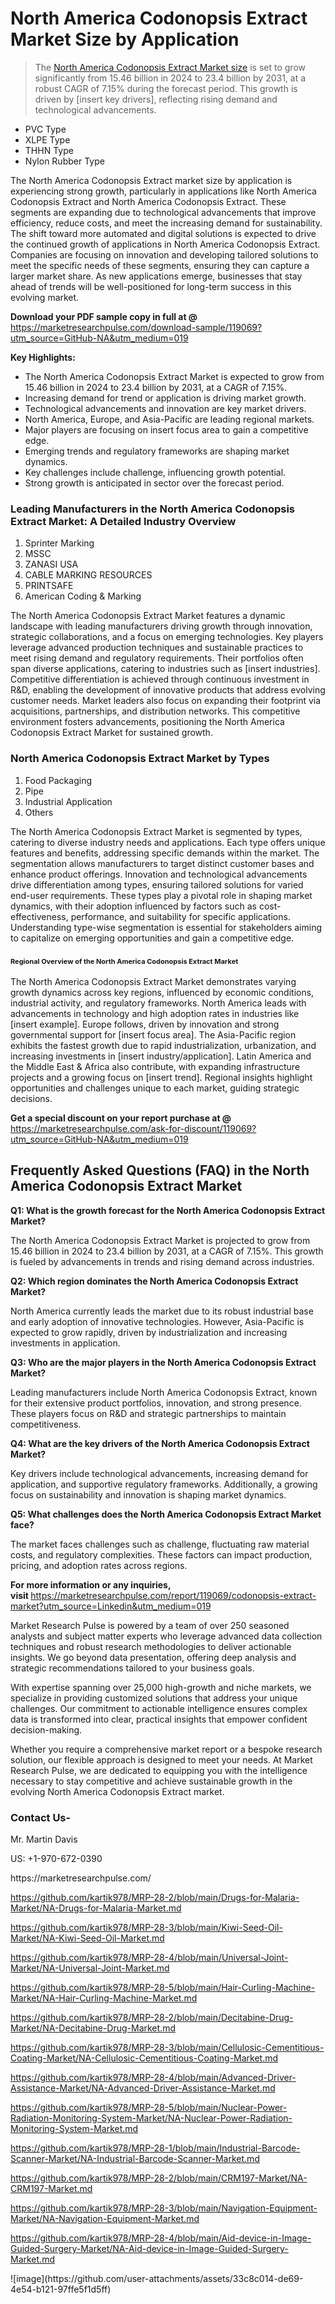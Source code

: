 <h1>North America Codonopsis Extract Market&nbsp;Size by Application</h1><blockquote><p>The <a href="https://marketresearchpulse.com/download-sample/119069?utm_source=GitHub-NA&amp;utm_medium=019">North America Codonopsis Extract Market size</a> is set to grow significantly from 15.46 billion in 2024 to 23.4 billion by 2031, at a robust CAGR of 7.15% during the forecast period. This growth is driven by [insert key drivers], reflecting rising demand and technological advancements.</p></blockquote><ul><li>PVC Type<li> XLPE Type<li> THHN Type<li> Nylon Rubber Type</li></ul><p>The North America Codonopsis Extract market size by application is experiencing strong growth, particularly in applications like North America Codonopsis Extract and North America Codonopsis Extract. These segments are expanding due to technological advancements that improve efficiency, reduce costs, and meet the increasing demand for sustainability. The shift toward more automated and digital solutions is expected to drive the continued growth of applications in North America Codonopsis Extract. Companies are focusing on innovation and developing tailored solutions to meet the specific needs of these segments, ensuring they can capture a larger market share. As new applications emerge, businesses that stay ahead of trends will be well-positioned for long-term success in this evolving market.</p><p><strong>Download your PDF sample copy in full at @ </strong><a href="https://marketresearchpulse.com/download-sample/119069?utm_source=GitHub-NA&amp;utm_medium=019">https://marketresearchpulse.com/download-sample/119069?utm_source=GitHub-NA&amp;utm_medium=019</a></p><p><strong>Key Highlights: </strong></p><ul><li>The North America Codonopsis Extract Market is expected to grow from 15.46 billion in 2024 to 23.4 billion by 2031, at a CAGR of 7.15%.</li><li>Increasing demand for trend or application is driving market growth.</li><li>Technological advancements and innovation are key market drivers.</li><li>North America, Europe, and Asia-Pacific are leading regional markets.</li><li>Major players are focusing on insert focus area to gain a competitive edge.</li><li>Emerging trends and regulatory frameworks are shaping market dynamics.</li><li>Key challenges include challenge, influencing growth potential.</li><li>Strong growth is anticipated in sector over the forecast period.</li></ul><h3>Leading Manufacturers in the North America Codonopsis Extract Market: A Detailed Industry Overview</h3><ol><li>Sprinter Marking</li><li>MSSC</li><li>ZANASI USA</li><li>CABLE MARKING RESOURCES</li><li>PRINTSAFE</li><li>American Coding & Marking</li></ol><div class="flex max-w-full flex-col flex-grow"><div class="min-h-8 text-message flex w-full flex-col items-end gap-2 whitespace-normal break-words [.text-message+&amp;]:mt-5" dir="auto" data-message-author-role="assistant" data-message-id="fd8432e4-4910-450d-b182-61b7bfb0a01f" data-message-model-slug="gpt-4o"><div class="flex w-full flex-col gap-1 empty:hidden first:pt-[3px]"><div class="markdown prose w-full break-words dark:prose-invert light"><p>The North America Codonopsis Extract Market features a dynamic landscape with leading manufacturers driving growth through innovation, strategic collaborations, and a focus on emerging technologies. Key players leverage advanced production techniques and sustainable practices to meet rising demand and regulatory requirements. Their portfolios often span diverse applications, catering to industries such as [insert industries]. Competitive differentiation is achieved through continuous investment in R&amp;D, enabling the development of innovative products that address evolving customer needs. Market leaders also focus on expanding their footprint via acquisitions, partnerships, and distribution networks. This competitive environment fosters advancements, positioning the North America Codonopsis Extract Market for sustained growth.</p></div></div></div></div><h3>North America Codonopsis Extract Market by Types</h3><ol><li>Food Packaging<li> Pipe<li> Industrial Application<li> Others</li></ol><div class="flex max-w-full flex-col flex-grow"><div class="min-h-8 text-message flex w-full flex-col items-end gap-2 whitespace-normal break-words [.text-message+&amp;]:mt-5" dir="auto" data-message-author-role="assistant" data-message-id="084470be-0bb7-4664-bddf-5156b4f41249" data-message-model-slug="gpt-4o-mini"><div class="flex w-full flex-col gap-1 empty:hidden first:pt-[3px]"><div class="markdown prose w-full break-words dark:prose-invert light"><p>The North America Codonopsis Extract Market is segmented by types, catering to diverse industry needs and applications. Each type offers unique features and benefits, addressing specific demands within the market. The segmentation allows manufacturers to target distinct customer bases and enhance product offerings. Innovation and technological advancements drive differentiation among types, ensuring tailored solutions for varied end-user requirements. These types play a pivotal role in shaping market dynamics, with their adoption influenced by factors such as cost-effectiveness, performance, and suitability for specific applications. Understanding type-wise segmentation is essential for stakeholders aiming to capitalize on emerging opportunities and gain a competitive edge.</p></div></div></div></div><h3><span style="font-size: 11px;">Regional Overview of the North America Codonopsis Extract Market</span></h3><div class="flex max-w-full flex-col flex-grow"><div class="min-h-8 text-message flex w-full flex-col items-end gap-2 whitespace-normal break-words [.text-message+&amp;]:mt-5" dir="auto" data-message-author-role="assistant" data-message-id="e9038762-ce64-4e30-91c9-9bd413514231" data-message-model-slug="gpt-4o-mini"><div class="flex w-full flex-col gap-1 empty:hidden first:pt-[3px]"><div class="markdown prose w-full break-words dark:prose-invert light"><p>The North America Codonopsis Extract Market demonstrates varying growth dynamics across key regions, influenced by economic conditions, industrial activity, and regulatory frameworks. North America leads with advancements in technology and high adoption rates in industries like [insert example]. Europe follows, driven by innovation and strong governmental support for [insert focus area]. The Asia-Pacific region exhibits the fastest growth due to rapid industrialization, urbanization, and increasing investments in [insert industry/application]. Latin America and the Middle East &amp; Africa also contribute, with expanding infrastructure projects and a growing focus on [insert trend]. Regional insights highlight opportunities and challenges unique to each market, guiding strategic decisions.</p></div></div></div></div><p><strong>Get a special discount on your report purchase at @ </strong><a href="https://marketresearchpulse.com/ask-for-discount/119069?utm_source=GitHub-NA&amp;utm_medium=019">https://marketresearchpulse.com/ask-for-discount/119069?utm_source=GitHub-NA&amp;utm_medium=019</a></p><h2>Frequently Asked Questions (FAQ) in the North America Codonopsis Extract Market</h2><p><strong>Q1: What is the growth forecast for the North America Codonopsis Extract Market?</strong></p><p>The North America Codonopsis Extract Market is projected to grow from 15.46 billion in 2024 to 23.4 billion by 2031, at a CAGR of 7.15%. This growth is fueled by advancements in trends and rising demand across industries.</p><p><strong>Q2: Which region dominates the North America Codonopsis Extract Market?</strong></p><p>North America currently leads the market due to its robust industrial base and early adoption of innovative technologies. However, Asia-Pacific is expected to grow rapidly, driven by industrialization and increasing investments in application.</p><p><strong>Q3: Who are the major players in the North America Codonopsis Extract Market?</strong></p><p>Leading manufacturers include North America Codonopsis Extract, known for their extensive product portfolios, innovation, and strong presence. These players focus on R&amp;D and strategic partnerships to maintain competitiveness.</p><p><strong>Q4: What are the key drivers of the North America Codonopsis Extract Market?</strong></p><p>Key drivers include technological advancements, increasing demand for application, and supportive regulatory frameworks. Additionally, a growing focus on sustainability and innovation is shaping market dynamics.</p><p><strong>Q5: What challenges does the North America Codonopsis Extract Market face?</strong></p><p>The market faces challenges such as challenge, fluctuating raw material costs, and regulatory complexities. These factors can impact production, pricing, and adoption rates across regions.</p><p><strong>For more information or any inquiries, visit&nbsp;</strong><a href="https://marketresearchpulse.com/report/119069/codonopsis-extract-market?utm_source=Linkedin&utm_medium=019">https://marketresearchpulse.com/report/119069/codonopsis-extract-market?utm_source=Linkedin&utm_medium=019</a></p><p>Market Research Pulse is powered by a team of over 250 seasoned analysts and subject matter experts who leverage advanced data collection techniques and robust research methodologies to deliver actionable insights. We go beyond data presentation, offering deep analysis and strategic recommendations tailored to your business goals.</p><p>With expertise spanning over 25,000 high-growth and niche markets, we specialize in providing customized solutions that address your unique challenges. Our commitment to actionable intelligence ensures complex data is transformed into clear, practical insights that empower confident decision-making.</p><p>Whether you require a comprehensive market report or a bespoke research solution, our flexible approach is designed to meet your needs. At Market Research Pulse, we are dedicated to equipping you with the intelligence necessary to stay competitive and achieve sustainable growth in the evolving North America Codonopsis Extract market.</p><h3><strong>Contact Us-</strong></h3><p>Mr. Martin Davis</p><p>US: +1-970-672-0390</p><p>https://marketresearchpulse.com/</p><p><a href="https://github.com/kartik978/MRP-28-2/blob/main/Drugs-for-Malaria-Market/NA-Drugs-for-Malaria-Market.md">https://github.com/kartik978/MRP-28-2/blob/main/Drugs-for-Malaria-Market/NA-Drugs-for-Malaria-Market.md</a></p><p><a href="https://github.com/kartik978/MRP-28-3/blob/main/Kiwi-Seed-Oil-Market/NA-Kiwi-Seed-Oil-Market.md">https://github.com/kartik978/MRP-28-3/blob/main/Kiwi-Seed-Oil-Market/NA-Kiwi-Seed-Oil-Market.md</a></p><p><a href="https://github.com/kartik978/MRP-28-4/blob/main/Universal-Joint-Market/NA-Universal-Joint-Market.md">https://github.com/kartik978/MRP-28-4/blob/main/Universal-Joint-Market/NA-Universal-Joint-Market.md</a></p><p><a href="https://github.com/kartik978/MRP-28-5/blob/main/Hair-Curling-Machine-Market/NA-Hair-Curling-Machine-Market.md">https://github.com/kartik978/MRP-28-5/blob/main/Hair-Curling-Machine-Market/NA-Hair-Curling-Machine-Market.md</a></p><p><a href="https://github.com/kartik978/MRP-28-2/blob/main/Decitabine-Drug-Market/NA-Decitabine-Drug-Market.md">https://github.com/kartik978/MRP-28-2/blob/main/Decitabine-Drug-Market/NA-Decitabine-Drug-Market.md</a></p><p><a href="https://github.com/kartik978/MRP-28-3/blob/main/Cellulosic-Cementitious-Coating-Market/NA-Cellulosic-Cementitious-Coating-Market.md">https://github.com/kartik978/MRP-28-3/blob/main/Cellulosic-Cementitious-Coating-Market/NA-Cellulosic-Cementitious-Coating-Market.md</a></p><p><a href="https://github.com/kartik978/MRP-28-4/blob/main/Advanced-Driver-Assistance-Market/NA-Advanced-Driver-Assistance-Market.md">https://github.com/kartik978/MRP-28-4/blob/main/Advanced-Driver-Assistance-Market/NA-Advanced-Driver-Assistance-Market.md</a></p><p><a href="https://github.com/kartik978/MRP-28-5/blob/main/Nuclear-Power-Radiation-Monitoring-System-Market/NA-Nuclear-Power-Radiation-Monitoring-System-Market.md">https://github.com/kartik978/MRP-28-5/blob/main/Nuclear-Power-Radiation-Monitoring-System-Market/NA-Nuclear-Power-Radiation-Monitoring-System-Market.md</a></p><p><a href="https://github.com/kartik978/MRP-28-1/blob/main/Industrial-Barcode-Scanner-Market/NA-Industrial-Barcode-Scanner-Market.md">https://github.com/kartik978/MRP-28-1/blob/main/Industrial-Barcode-Scanner-Market/NA-Industrial-Barcode-Scanner-Market.md</a></p><p><a href="https://github.com/kartik978/MRP-28-2/blob/main/CRM197-Market/NA-CRM197-Market.md">https://github.com/kartik978/MRP-28-2/blob/main/CRM197-Market/NA-CRM197-Market.md</a></p><p><a href="https://github.com/kartik978/MRP-28-3/blob/main/Navigation-Equipment-Market/NA-Navigation-Equipment-Market.md">https://github.com/kartik978/MRP-28-3/blob/main/Navigation-Equipment-Market/NA-Navigation-Equipment-Market.md</a></p><p><a href="https://github.com/kartik978/MRP-28-4/blob/main/Aid-device-in-Image-Guided-Surgery-Market/NA-Aid-device-in-Image-Guided-Surgery-Market.md">https://github.com/kartik978/MRP-28-4/blob/main/Aid-device-in-Image-Guided-Surgery-Market/NA-Aid-device-in-Image-Guided-Surgery-Market.md</a></p>
![image](https://github.com/user-attachments/assets/33c8c014-de69-4e54-b121-97ffe5f1d5ff)

